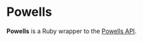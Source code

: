 # Powells

**Powells** is a Ruby wrapper to the [Powells API][1].

[1]: http://api.powells.com/stable
